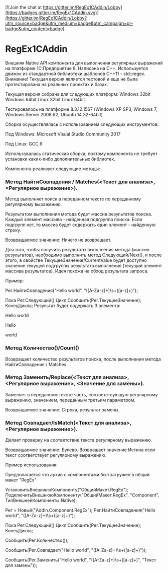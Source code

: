[![Join the chat at https://gitter.im/RegEx1CAddin/Lobby](https://badges.gitter.im/RegEx1CAddin.svg)](https://gitter.im/RegEx1CAddin/Lobby?utm_source=badge&utm_medium=badge&utm_campaign=pr-badge&utm_content=badge)

# RegEx1CAddin

Внешняя Native API компонента для выполнения регулярных выражений на платформе 1С:Предприятие 8. Написана на C++. Используется движок из стандартной библиотеки шаблонов C++11 - std::regex.
Внимание! Текущая версия является тестовой и еще не была протестирована на реальных проектах и базах. 

Текущая версия собрана для следующих платформ:
Windows 32bit 
Windows 64bit 
Linux 32bit 
Linux 64bit 

Тестировалось на платформе 8.3.12.1567 (Windows XP SP3, Windows 7, Windows Server 2008 R2, Ubuntu 14 32-64bit)

Сборка осуществлялась с использованием следующих инструментов:

Под Windows: Microsoft Visual Studio Community 2017

Под Linux: GCC 6

Использовалась статическая сборка, поэтому компонента не требует установки каких-либо дополнительных библиотек.

Компонента реализует следующие методы:

### Метод НайтиСовпадения / Matches(<Текст для анализа>, <Регулярное выражение>).

Метод выполняет поиск в переданном тексте по переданному регулярному выражению.

Результатом выполнения метода будет массив результатов поиска. Каждый элемент массива - найденная подгруппа поиска. Если подгрупп нет, то массив будет содержать один элемент - найденную строку.

Возвращаемое значение: Ничего не возвращает.

Для того, чтобы получить результаты выполнения метода (массив результатов), необходимо выполнить метод Следующий/Next(), и после этого, в свойстве ТекущееЗначение/CurrentValue будет доступно значение текущей подгруппы результата выполнения (текущий элемент массива результатов). Идея  похожа на обход результата запроса.

Пример:

Рег.НайтиСовпадения("Hello world", "([A-Za-z]+)\s+([a-z]+)");

Пока Рег.Следующий() Цикл
    Сообщить(Рег.ТекущееЗначение);    
КонецЦикла; 
Результат будет содержать 3 элемента:

Hello world

Hello

world


### Метод Количество()/Count()

Возвращает количество результатов поиска, после выполнения метода НайтиСовпадения / Matches

### Метод Заменить/Replace(<Текст для анализа>, <Регулярное выражение>, <Значение для замены>).

Заменяет в переданном тексте часть, соответствующую регулярному выражению, значением, переданным третьим параметром.

Возвращаемое значение: Строка, результат замены.

### Метод Совпадает/IsMatch(<Текст для анализа>, <Регулярное выражение>).

Делает проверку на соответствие текста регулярному выражению.

Возвращаемое значение: Булево. Возвращает значение Истина если текст соответствует регулярному выражению.

Пример использования:

Предполагается что архив с компонентами был загружен в общий макет "RegEx"

УстановитьВнешнююКомпоненту("ОбщийМакет.RegEx");
ПодключитьВнешнююКомпоненту("ОбщийМакет.RegEx", "Component", ТипВнешнейКомпоненты.Native);
            
Рег = Новый("AddIn.Component.RegEx");
Рег.НайтиСовпадения("Hello world", "([A-Za-z]+)\s+([a-z]+)");

Пока Рег.Следующий() Цикл
    Сообщить(Рег.ТекущееЗначение);    
КонецЦикла; 

Сообщить(Рег.Количество());

Сообщить(Рег.Совпадает("Hello world", "([A-Za-z]+)\s+([a-z]+)"));

Сообщить(Рег.Заменить("Hello world", "([A-Za-z]+)\s+([a-z]+)", "Текст для замены"));
